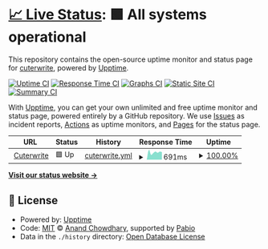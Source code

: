 # [📈 Live Status](https://cuterwrite.top/upptime): <!--live status--> **🟩 All systems operational**

This repository contains the open-source uptime monitor and status page for [cuterwrite](https://cuterwrite.top/), powered by [Upptime](https://github.com/upptime/upptime).

[![Uptime CI](https://github.com/PKUcoldkeyboard/upptime/workflows/Uptime%20CI/badge.svg)](https://github.com/PKUcoldkeyboard/upptime/actions?query=workflow%3A%22Uptime+CI%22)
[![Response Time CI](https://github.com/PKUcoldkeyboard/upptime/workflows/Response%20Time%20CI/badge.svg)](https://github.com/PKUcoldkeyboard/upptime/actions?query=workflow%3A%22Response+Time+CI%22)
[![Graphs CI](https://github.com/PKUcoldkeyboard/upptime/workflows/Graphs%20CI/badge.svg)](https://github.com/PKUcoldkeyboard/upptime/actions?query=workflow%3A%22Graphs+CI%22)
[![Static Site CI](https://github.com/PKUcoldkeyboard/upptime/workflows/Static%20Site%20CI/badge.svg)](https://github.com/PKUcoldkeyboard/upptime/actions?query=workflow%3A%22Static+Site+CI%22)
[![Summary CI](https://github.com/PKUcoldkeyboard/upptime/workflows/Summary%20CI/badge.svg)](https://github.com/PKUcoldkeyboard/upptime/actions?query=workflow%3A%22Summary+CI%22)

With [Upptime](https://upptime.js.org), you can get your own unlimited and free uptime monitor and status page, powered entirely by a GitHub repository. We use [Issues](https://github.com/PKUcoldkeyboard/upptime/issues) as incident reports, [Actions](https://github.com/PKUcoldkeyboard/upptime/actions) as uptime monitors, and [Pages](https://cuterwrite.top/upptime) for the status page.

<!--start: status pages-->
<!-- This summary is generated by Upptime (https://github.com/upptime/upptime) -->
<!-- Do not edit this manually, your changes will be overwritten -->
<!-- prettier-ignore -->
| URL | Status | History | Response Time | Uptime |
| --- | ------ | ------- | ------------- | ------ |
| <img alt="" src="https://icons.duckduckgo.com/ip3/cuterwrite.top.ico" height="13"> [Cuterwrite](https://cuterwrite.top) | 🟩 Up | [cuterwrite.yml](https://github.com/PKUcoldkeyboard/upptime/commits/HEAD/history/cuterwrite.yml) | <details><summary><img alt="Response time graph" src="./graphs/cuterwrite/response-time-week.png" height="20"> 691ms</summary><br><a href="https://PKUcoldkeyboard.github.io/upptime/history/cuterwrite"><img alt="Response time 684" src="https://img.shields.io/endpoint?url=https%3A%2F%2Fraw.githubusercontent.com%2FPKUcoldkeyboard%2Fupptime%2FHEAD%2Fapi%2Fcuterwrite%2Fresponse-time.json"></a><br><a href="https://PKUcoldkeyboard.github.io/upptime/history/cuterwrite"><img alt="24-hour response time 728" src="https://img.shields.io/endpoint?url=https%3A%2F%2Fraw.githubusercontent.com%2FPKUcoldkeyboard%2Fupptime%2FHEAD%2Fapi%2Fcuterwrite%2Fresponse-time-day.json"></a><br><a href="https://PKUcoldkeyboard.github.io/upptime/history/cuterwrite"><img alt="7-day response time 691" src="https://img.shields.io/endpoint?url=https%3A%2F%2Fraw.githubusercontent.com%2FPKUcoldkeyboard%2Fupptime%2FHEAD%2Fapi%2Fcuterwrite%2Fresponse-time-week.json"></a><br><a href="https://PKUcoldkeyboard.github.io/upptime/history/cuterwrite"><img alt="30-day response time 686" src="https://img.shields.io/endpoint?url=https%3A%2F%2Fraw.githubusercontent.com%2FPKUcoldkeyboard%2Fupptime%2FHEAD%2Fapi%2Fcuterwrite%2Fresponse-time-month.json"></a><br><a href="https://PKUcoldkeyboard.github.io/upptime/history/cuterwrite"><img alt="1-year response time 684" src="https://img.shields.io/endpoint?url=https%3A%2F%2Fraw.githubusercontent.com%2FPKUcoldkeyboard%2Fupptime%2FHEAD%2Fapi%2Fcuterwrite%2Fresponse-time-year.json"></a></details> | <details><summary><a href="https://PKUcoldkeyboard.github.io/upptime/history/cuterwrite">100.00%</a></summary><a href="https://PKUcoldkeyboard.github.io/upptime/history/cuterwrite"><img alt="All-time uptime 100.00%" src="https://img.shields.io/endpoint?url=https%3A%2F%2Fraw.githubusercontent.com%2FPKUcoldkeyboard%2Fupptime%2FHEAD%2Fapi%2Fcuterwrite%2Fuptime.json"></a><br><a href="https://PKUcoldkeyboard.github.io/upptime/history/cuterwrite"><img alt="24-hour uptime 100.00%" src="https://img.shields.io/endpoint?url=https%3A%2F%2Fraw.githubusercontent.com%2FPKUcoldkeyboard%2Fupptime%2FHEAD%2Fapi%2Fcuterwrite%2Fuptime-day.json"></a><br><a href="https://PKUcoldkeyboard.github.io/upptime/history/cuterwrite"><img alt="7-day uptime 100.00%" src="https://img.shields.io/endpoint?url=https%3A%2F%2Fraw.githubusercontent.com%2FPKUcoldkeyboard%2Fupptime%2FHEAD%2Fapi%2Fcuterwrite%2Fuptime-week.json"></a><br><a href="https://PKUcoldkeyboard.github.io/upptime/history/cuterwrite"><img alt="30-day uptime 100.00%" src="https://img.shields.io/endpoint?url=https%3A%2F%2Fraw.githubusercontent.com%2FPKUcoldkeyboard%2Fupptime%2FHEAD%2Fapi%2Fcuterwrite%2Fuptime-month.json"></a><br><a href="https://PKUcoldkeyboard.github.io/upptime/history/cuterwrite"><img alt="1-year uptime 100.00%" src="https://img.shields.io/endpoint?url=https%3A%2F%2Fraw.githubusercontent.com%2FPKUcoldkeyboard%2Fupptime%2FHEAD%2Fapi%2Fcuterwrite%2Fuptime-year.json"></a></details>

<!--end: status pages-->

[**Visit our status website →**](https://cuterwrite.top/upptime)

## 📄 License

- Powered by: [Upptime](https://github.com/upptime/upptime)
- Code: [MIT](./LICENSE) © [Anand Chowdhary](https://anandchowdhary.com), supported by [Pabio](https://pabio.com)
- Data in the `./history` directory: [Open Database License](https://opendatacommons.org/licenses/odbl/1-0/)

